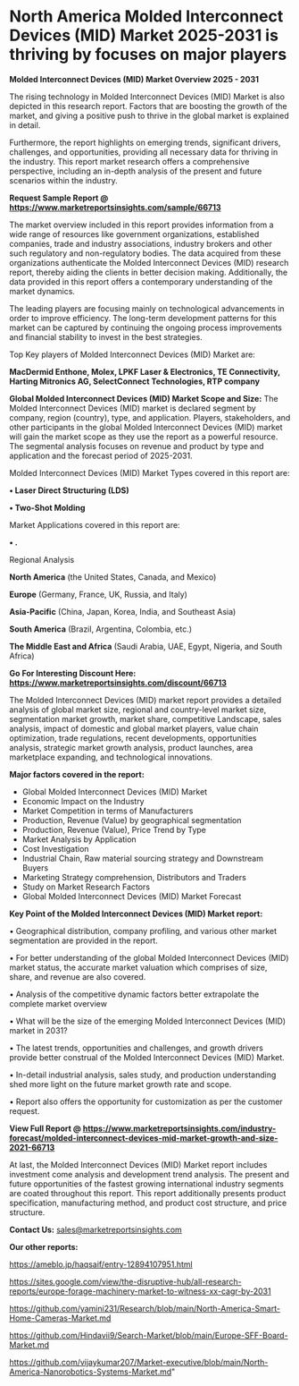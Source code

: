 # North America Molded Interconnect Devices (MID) Market 2025-2031 is thriving by focuses on major players

<Strong> Molded Interconnect Devices (MID) Market Overview 2025 - 2031</strong>

The rising technology in Molded Interconnect Devices (MID) Market is also depicted in this research report. Factors that are boosting the growth of the market, and giving a positive push to thrive in the global market is explained in detail.

Furthermore, the report highlights on emerging trends, significant drivers, challenges, and opportunities, providing all necessary data for thriving in the industry. This report market research offers a comprehensive perspective, including an in-depth analysis of the present and future scenarios within the industry.

<strong>Request Sample Report @ <a href=https://www.marketreportsinsights.com/sample/66713>https://www.marketreportsinsights.com/sample/66713</a></strong>

The market overview included in this report provides information from a wide range of resources like government organizations, established companies, trade and industry associations, industry brokers and other such regulatory and non-regulatory bodies. The data acquired from these organizations authenticate the Molded Interconnect Devices (MID) research report, thereby aiding the clients in better decision making. Additionally, the data provided in this report offers a contemporary understanding of the market dynamics.

The leading players are focusing mainly on technological advancements in order to improve efficiency. The long-term development patterns for this market can be captured by continuing the ongoing process improvements and financial stability to invest in the best strategies.

Top Key players of Molded Interconnect Devices (MID) Market are:

<strong>MacDermid Enthone, Molex, LPKF Laser & Electronics, TE Connectivity, Harting Mitronics AG, SelectConnect Technologies, RTP company</strong>

<strong><b>Global Molded Interconnect Devices (MID) Market Scope and Size:</b></strong>
The Molded Interconnect Devices (MID) market is declared segment by company, region (country), type, and application. Players, stakeholders, and other participants in the global Molded Interconnect Devices (MID) market will gain the market scope as they use the report as a powerful resource. The segmental analysis focuses on revenue and product by type and application and the forecast period of 2025-2031.

Molded Interconnect Devices (MID) Market Types covered in this report are:

<strong>• Laser Direct Structuring (LDS)

• Two-Shot Molding</strong>

Market Applications covered in this report are:

<strong>• .</strong> 

Regional Analysis

<strong>North America</strong> (the United States, Canada, and Mexico)

<strong>Europe</strong> (Germany, France, UK, Russia, and Italy)

<strong>Asia-Pacific</strong> (China, Japan, Korea, India, and Southeast Asia)

<strong>South America</strong> (Brazil, Argentina, Colombia, etc.)

<strong>The Middle East and Africa</strong> (Saudi Arabia, UAE, Egypt, Nigeria, and South Africa)

<strong>Go For Interesting Discount Here: <a href=https://www.marketreportsinsights.com/discount/66713>https://www.marketreportsinsights.com/discount/66713</a></strong>

The Molded Interconnect Devices (MID) market report provides a detailed analysis of global market size, regional and country-level market size, segmentation market growth, market share, competitive Landscape, sales analysis, impact of domestic and global market players, value chain optimization, trade regulations, recent developments, opportunities analysis, strategic market growth analysis, product launches, area marketplace expanding, and technological innovations.

<strong><b>Major factors covered in the report:</b></strong>
<ul>
  <li>Global Molded Interconnect Devices (MID) Market </li>
  <li>Economic Impact on the Industry</li>
  <li>Market Competition in terms of Manufacturers</li>
  <li>Production, Revenue (Value) by geographical segmentation</li>
  <li>Production, Revenue (Value), Price Trend by Type</li>
  <li>Market Analysis by Application</li>
  <li>Cost Investigation</li>
  <li>Industrial Chain, Raw material sourcing strategy and Downstream Buyers</li>
  <li>Marketing Strategy comprehension, Distributors and Traders</li>
  <li>Study on Market Research Factors</li>
  <li>Global Molded Interconnect Devices (MID) Market Forecast</li>
</ul>

<strong><b>Key Point of the Molded Interconnect Devices (MID) Market report:</b></strong>

• Geographical distribution, company profiling, and various other market segmentation are provided in the report.

• For better understanding of the global Molded Interconnect Devices (MID) market status, the accurate market valuation which comprises of size, share, and revenue are also covered.

• Analysis of the competitive dynamic factors better extrapolate the complete market overview

• What will be the size of the emerging Molded Interconnect Devices (MID) market in 2031?

• The latest trends, opportunities and challenges, and growth drivers provide better construal of the Molded Interconnect Devices (MID) Market.

• In-detail industrial analysis, sales study, and production understanding shed more light on the future market growth rate and scope.

• Report also offers the opportunity for customization as per the customer request.

<strong><b>View Full Report @ <a href=https://www.marketreportsinsights.com/industry-forecast/molded-interconnect-devices-mid-market-growth-and-size-2021-66713>https://www.marketreportsinsights.com/industry-forecast/molded-interconnect-devices-mid-market-growth-and-size-2021-66713</a></b></strong>


At last, the Molded Interconnect Devices (MID) Market report includes investment come analysis and development trend analysis. The present and future opportunities of the fastest growing international industry segments are coated throughout this report. This report additionally presents product specification, manufacturing method, and product cost structure, and price structure.

<strong>Contact Us:</strong>
sales@marketreportsinsights.com

<strong>Our other reports:</strong>

<a href=https://ameblo.jp/haqsaif/entry-12894107951.html>https://ameblo.jp/haqsaif/entry-12894107951.html</a>

<a href=https://sites.google.com/view/the-disruptive-hub/all-research-reports/europe-forage-machinery-market-to-witness-xx-cagr-by-2031>https://sites.google.com/view/the-disruptive-hub/all-research-reports/europe-forage-machinery-market-to-witness-xx-cagr-by-2031</a>

<a href=https://github.com/yamini231/Research/blob/main/North-America-Smart-Home-Cameras-Market.md>https://github.com/yamini231/Research/blob/main/North-America-Smart-Home-Cameras-Market.md</a>

<a href=https://github.com/Hindavii9/Search-Market/blob/main/Europe-SFF-Board-Market.md>https://github.com/Hindavii9/Search-Market/blob/main/Europe-SFF-Board-Market.md</a>

<a href=https://github.com/vijaykumar207/Market-executive/blob/main/North-America-Nanorobotics-Systems-Market.md>https://github.com/vijaykumar207/Market-executive/blob/main/North-America-Nanorobotics-Systems-Market.md</a>"
